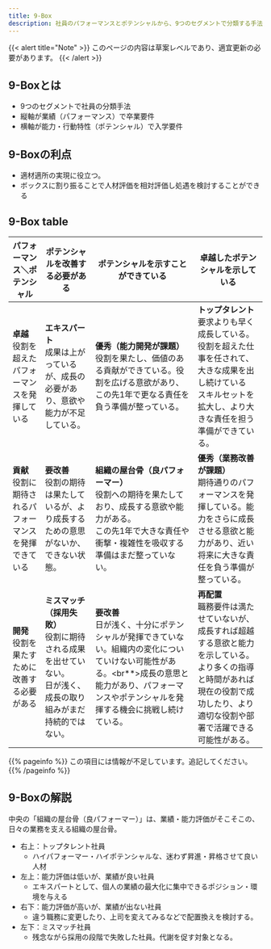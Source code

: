 ```yaml
---
title: 9-Box
description: 社員のパフォーマンスとポテンシャルから、9つのセグメントで分類する手法9-Boxについて。
---
```


{{< alert title="Note" >}}
このページの内容は草案レベルであり、適宜更新の必要があります。
{{< /alert >}}

## 9-Boxとは

* 9つのセグメントで社員の分類手法
* 縦軸が業績（パフォーマンス）で卒業要件
* 横軸が能力・行動特性（ポテンシャル）で入学要件

## 9-Boxの利点

- 適材適所の実現に役立つ。
- ボックスに割り振ることで人材評価を相対評価し処遇を検討することができる

## 9-Box table
| パフォーマンス＼ポテンシャル | ポテンシャルを改善する必要がある | ポテンシャルを示すことができている | 卓越したポテンシャルを示している |
| --- | --- | --- | --- |
| **卓越**<br>役割を超えたパフォーマンスを発揮している | **エキスパート**<br>成果は上がっているが、成長の必要があり、意欲や能力が不足している。 | **優秀（能力開発が課題）**<br>役割を果たし、価値のある貢献ができている。役割を広げる意欲があり、この先1年で更なる責任を負う準備が整っている。 | **トップタレント**<br>要求よりも早く成長している。<br>役割を超えた仕事を任されて、大きな成果を出し続けている<br>スキルセットを拡大し、より大きな責任を担う準備ができている。 |
| **貢献**<br>役割に期待されるパフォーマンスを発揮できている | **要改善**<br>役割の期待は果たしているが、より成長するための意思がないか、できない状態。 | **組織の屋台骨（良パフォーマー）**<br>役割への期待を果たしており、成長する意欲や能力がある。<br>この先1年で大きな責任や衝撃・複雑性を吸収する準備はまだ整っていない。 | **優秀（業務改善が課題）**<br>期待通りのパフォーマンスを発揮している。能力をさらに成長させる意欲と能力があり、近い将来に大きな責任を負う準備が整っている。 |
| **開発**<br>役割を果たすために改善する必要がある | **ミスマッチ（採用失敗）**<br>役割に期待される成果を出せていない。<br>日が浅く、成長の取り組みがまだ持続的ではない。 | **要改善**<br>日が浅く、十分にポテンシャルが発揮できていない。組織内の変化についていけない可能性がある。<br**>成長の意思と能力があり、パフォーマンスやポテンシャルを発揮する機会に挑戦し続けている。 | **再配置**<br>職務要件は満たせていないが、成長すれば超越する意欲と能力を示している。<br>より多くの指導と時間があれば現在の役割で成功したり、より適切な役割や部署で活躍できる可能性がある。|

{{% pageinfo %}}
この項目には情報が不足しています。追記してください。
{{% /pageinfo %}}

## 9-Boxの解説
中央の「組織の屋台骨（良パフォーマー）」は、業績・能力評価がそこそこの、日々の業務を支える組織の屋台骨。

- 右上：トップタレント社員
    - ハイパフォーマー・ハイポテンシャルな、迷わず昇進・昇格させて良い人材
- 左上：能力評価は低いが、業績が良い社員
    - エキスパートとして、個人の業績の最大化に集中できるポジション・環境を与える
- 右下：能力評価が高いが、業績が出ない社員
    - 違う職務に変更したり、上司を変えてみるなどで配置換えを検討する。
- 左下：ミスマッチ社員
    - 残念ながら採用の段階で失敗した社員。代謝を促す対象となる。